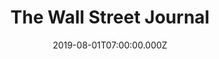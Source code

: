 ---
collection_archive: false
collection_awards: []
collection_category:
  - Tech
  - Editorial
  - Workplace
  - Science
  - Still Life + Details
  - Portraits
  - Environments
  - Reportage
  - Color
collection_content: >-
  Ever wonder about the computers which guided the Apollo moon landing 50 years
  ago today? One was unknowingly purchased in a Nasa garage sale by Texas
  resident Jimmie Loocke (purple polo.) I headed to Silicon Valley for The Wall
  Street Journal to photograph a group of amateur tech anthropologists as they
  began a two week at-home refurbishing project to get Loocke’s Apollo Guidance
  Computer (ACG) up and running.


  These moonshot machines were the world’s first general-purpose, portable,
  digital computers, the first to fly and the first on which human lives
  directly depended. If all went well, the group would run the computer programs
  that, a half-century ago, put astronauts on the moon.⁠


  Barely two dozen Apollo onboard computers remain in museums or private hands.
  According to computer historians, no one has turned one on in generations.
collection_cover: https://d1sf55qlb7p6hz.cloudfront.net/wsj-apollo-10.jpg
collection_cover_mobile: https://d1sf55qlb7p6hz.cloudfront.net/verticalcovers-20.jpg
collection_description: >-
  Ever wonder about the computers which guided the Apollo moon landing 50 years
  ago today? One was unknowingly purchased in a Nasa garage sale by Texas
  resident Jimmie Loocke (purple polo.) I headed to Silicon Valley for _The Wall
  Street Journal_ to photograph a group of amateur tech anthropologists as they
  began a two week at-home refurbishing project to get Loocke’s Apollo Guidance
  Computer (ACG) up and running.
collection_exhibition: []
collection_filter: Commissioned + Stock
collection_hidden: false
collection_meta: 'Apollo 11 50th Anniversary: Guidance Computer Rebuild'
collection_press: []
collection_preview:
  - https://d1sf55qlb7p6hz.cloudfront.net/apollo_covers-1.jpg
  - https://d1sf55qlb7p6hz.cloudfront.net/apollo_covers-4.jpg
  - https://d1sf55qlb7p6hz.cloudfront.net/apollo_covers-3.jpg
  - https://d1sf55qlb7p6hz.cloudfront.net/apollo_covers-2.jpg
cover_image: https://d1sf55qlb7p6hz.cloudfront.net/social-30.jpg
date: 2019-08-01T07:00:00.000Z 
logo: 
navigation_theme: black
px_extra: true
slug: wall-street-journal
theme_color: "#FFD765"
theme_color_all_works: "#6BCCFF"
title: The Wall Street Journal
collection_blocks:
  - _bookshop_name: collections/media-row-start
    row_alignment: between
  - _bookshop_name: collections/media-element 
    color: "#F2DAF4"
    image:  https://d1sf55qlb7p6hz.cloudfront.net/wsj-apollo-1.jpg
    margin_left: '25'
    margin_right: '0'
    margin_y: '100'
    width: '60'
  - _bookshop_name: collections/media-row
    row_alignment: between
  - _bookshop_name: collections/media-element 
    color: "#D8F4F3"
    image:  https://d1sf55qlb7p6hz.cloudfront.net/wsj-apollo-3.jpg
    margin_left: '10'
    margin_right: '0'
    margin_y: '400'
    width: '33'
  - _bookshop_name: collections/media-element 
    color: "#FFEBC3"
    image:  https://d1sf55qlb7p6hz.cloudfront.net/wsj-apollo-2.jpg
    margin_left: '0'
    margin_right: '5'
    margin_y: '100'
    width: '40'
  - _bookshop_name: collections/media-row
    row_alignment: between
  - _bookshop_name: collections/media-element 
    color: "#DDD6E7"
    image:  https://d1sf55qlb7p6hz.cloudfront.net/wsj-apollo-4.jpg
    margin_left: '20'
    margin_y: '100'
    width: '40'
  - _bookshop_name: collections/media-row
    row_alignment: between
  - _bookshop_name: collections/media-element 
    color: "#E6E9F1"
    image:  https://d1sf55qlb7p6hz.cloudfront.net/wsj-apollo-5.jpg
    margin_left: '0'
    margin_right: '0'
    margin_y: '100'
    width: '40'
  - _bookshop_name: collections/media-element 
    color: "#F2EBD8"
    image: https://d1sf55qlb7p6hz.cloudfront.net/wsj-apollo-6.jpg
    margin_right: '15'
    margin_y: '300'
    width: '33'
  - _bookshop_name: collections/media-row
    row_alignment: between
  - _bookshop_name: collections/media-element 
    color: "#FFE0BA"
    image:  https://d1sf55qlb7p6hz.cloudfront.net/wsj-apollo-7.jpg
    margin_left: '40'
    margin_right: '0'
    margin_y: '100'
    width: '50'
  - _bookshop_name: collections/media-row
    row_alignment: between
  - _bookshop_name: collections/media-element 
    color: "#EAECEC"
    image:  https://d1sf55qlb7p6hz.cloudfront.net/wsj-apollo-8.jpg
    margin_left: '5'
    margin_right: '0'
    margin_y: '100'
    width: '60'
  - _bookshop_name: collections/media-row
    row_alignment: between
  - _bookshop_name: collections/media-element 
    color: "#FFD195"
    image:  https://d1sf55qlb7p6hz.cloudfront.net/wsj-apollo-9.jpg
    margin_left: '10'
    margin_y: '100'
    width: '33'
  - _bookshop_name: collections/media-element 
    color: "#F8F6EE"
    image:  https://d1sf55qlb7p6hz.cloudfront.net/wsj-apollo-10.jpg
    margin_left: '0'
    margin_right: '5'
    margin_y: '300'
    width: '40'
  - _bookshop_name: collections/media-row
    row_alignment: between
  - _bookshop_name: collections/media-element 
    color: "#efefeF"
    image:  https://d1sf55qlb7p6hz.cloudfront.net/wsj-apollo-11.jpg
    margin_left: '35'
    margin_y: '100'
    width: '40'
  - _bookshop_name: collections/media-row
    row_alignment: between
  - _bookshop_name: collections/media-element 
    color: "#E3F0E7"
    image:  https://d1sf55qlb7p6hz.cloudfront.net/wsj-apollo-12.jpg
    margin_left: '0'
    margin_right: '0'
    margin_y: '100'
    width: '50'
  - _bookshop_name: collections/media-element 
    color: "#E7EBF0"
    image:  https://d1sf55qlb7p6hz.cloudfront.net/wsj-apollo-13.jpg
    margin_left: '10'
    margin_right: '0'
    margin_y: '500'
    width: '40'
  - _bookshop_name: collections/media-row
    row_alignment: between
  - _bookshop_name: collections/media-element 
    color: "#FAF3E7"
    image:  https://d1sf55qlb7p6hz.cloudfront.net/wsj-apollo-14.jpg
    margin_left: '25'
    margin_y: '100'
    width: '60'
  - _bookshop_name: collections/media-row-end
---
